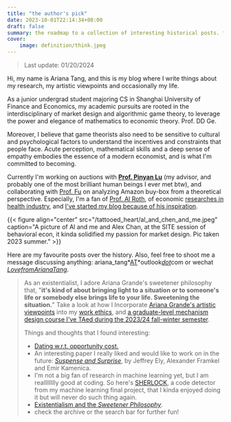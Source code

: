 ```yaml
---
title: "the author's pick"
date: 2023-10-01T22:14:34+08:00
draft: false
summary: the roadmap to a collection of interesting historical posts. freshly updated.
cover:
    image: definition/think.jpeg
---
```


> Last update: 01/20/2024

Hi, my name is Ariana Tang, and this is my blog where I write things about my research, my artistic viewpoints and occasionally my life.

As a junior undergrad student majoring CS in Shanghai University of Finance and Economics, my academic pursuits are rooted in the interdisciplinary of market design and algorithmic game theory, to leverage the power and elegance of mathematics to economic theory. Prof. DD Ge.

Moreover, I believe that game theorists also need to be sensitive to cultural and psychological factors to understand the incentives and constraints that people face. Acute perception, mathematical skills and a deep sense of empathy embodies the essence of a modern economist, and is what I'm committed to becoming.

Currently I'm working on auctions with [**Prof. Pinyan Lu**](http://pinyanlu.com/) (my advisor, and probably one of the most brilliant human beings I ever met btw), and collaborating with [Prof. Fu](https://www.fuhuthu.com/) on analyzing Amazon buy-box from a theoretical perspective. Especially, I'm a fan of [Prof. Al Roth](https://web.stanford.edu/~alroth/), of economic [researches in health industry](https://aritang.github.io/posts/kidney/), and [I've started my blog because of his inspiration](https://aritang.github.io/posts/definition/).

{{< figure align="center" src="/tattooed_heart/al_and_chen_and_me.jpeg" caption="A picture of Al and me and Alex Chan, at the SITE session of behavioral econ, it kinda solidified my passion for market design. Pic taken 2023 summer." >}}

Here are my favourite posts over the history. Also, feel free to shoot me a message discussing anything: ariana_tang*<u>AT</u>*outlook<u>*dot*</u>com or wechat <u>*LovefromArianaTang*</u>.

> As an existentialist, I adore Ariana Grande's sweetener philosophy that, "**it's kind of about bringing light to a situation or to someone's life or somebody else brings life to your life. Sweetening the situation.**" Take a look at how I Incorporate [Ariana Grande's artistic viewpoints](https://aritang.github.io/posts/b_graph/) into my [work ethics](https://aritang.github.io/posts/just_like_magic/), and [a graduate-level mechanism design course I've TAed during the 2023/24 fall-winter semester](https://aritang.github.io/posts/ta/).
>
> Things and thoughts that I found interesting:
>
> - [Dating w.r.t. opportunity cost.](https://aritang.github.io/posts/oppoc/)
> - An interesting paper I really liked and would like to work on in the future: *[Suspense and Surprise](https://aritang.github.io/posts/suspense_n_surprise/)*, by Jeffrey Ely, Alexander Framkel and Emir Kamenica.
> - I'm not a big fan of research in machine learning yet, but I am realllllllly good at coding. So here's [SHERLOCK](https://aritang.github.io/posts/all_about_sherlock/), a code detector from my machine learning final project, that I kinda enjoyed doing it but will never do such thing again.
> - [Existentialism and the *Sweetener Philosophy*](https://aritang.github.io/posts/eternal_sunshine/).
> - check the archive or the search bar for further fun!
>



